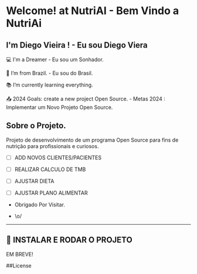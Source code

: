 # Welcome! at NutriAI - Bem Vindo a NutriAi

 

## I'm  Diego Vieira ! - Eu sou Diego Viera 

 

:computer: I'm a Dreamer - Eu sou um Sonhador.

:house_with_garden: I’m from Brazil. -  Eu sou do Brasil.

:books: I’m currently learning everything. 

:outbox_tray: 2024 Goals: create a new project Open Source. -  Metas 2024 : Implementar um Novo Projeto Open Source.

 

## Sobre o Projeto. 

Projeto de desenvolvimento de um programa Open Source para fins de nutrição para profissionais e curiosos. 


-[ ] ADD NOVOS CLIENTES/PACIENTES <BR>
-[ ] REALIZAR CALCULO DE TMB      <BR>
-[ ] AJUSTAR DIETA                <BR>
-[ ] AJUSTAR PLANO ALIMENTAR      <BR>


- Obrigado Por Visitar.

-  \o/

----------------------------------------------------------------------------------
## 💾 INSTALAR E RODAR O PROJETO

EM BREVE!


##License 


